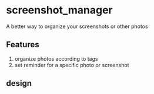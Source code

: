 # screenshot_manager

A better way to organize your screenshots or other photos

## Features
1. organize photos according to tags
2. set reminder for a specific photo or screenshot

## design


